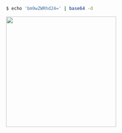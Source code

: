 <!-- ### Hi there 👋 -->

```bash
$ echo 'bm9wZWRhd24=' | base64 -d
```

<img src="https://media4.giphy.com/media/ExRFIyExpUKHK/giphy.gif" width="300px">

<!--
**nopedawn/nopedawn** is a ✨ _special_ ✨ repository because its `README.md` (this file) appears on your GitHub profile.

Here are some ideas to get you started:

- 🔭 I’m currently working on ...
- 🌱 I’m currently learning ...
- 👯 I’m looking to collaborate on ...
- 🤔 I’m looking for help with ...
- 💬 Ask me about ...
- 📫 How to reach me: ...
- 😄 Pronouns: ...
- ⚡ Fun fact: ...
-->
